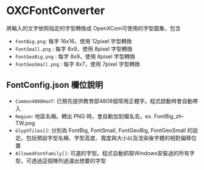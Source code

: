 # OXCFontConverter
將輸入的文字依照指定的字型轉換成 OpenXCom可使用的字型圖集，包含
* `FontBig.png`: 每字 16x16，使用 12pixel 字型轉換
* `FontSmall.png` : 每字 8x9，使用 8pixel 字型轉換
* `FontGeoBig.png` : 每字 8x9，使用 8pixel 字型轉換
* `FontGeoSmall.png` : 每字 8x7，使用 7pixel 字型轉換

## FontConfig.json 欄位說明
* `Common4808HanT`: 已預先提供教育部4808個常用正體字。程式啟動時會自動帶入
* `Region`: 地區名稱。轉出 PNG 時，會自動加到檔名去。ex. FontBig_zh-TW.png
* `GlyphTiles[]`: 分別為 FontBig, FontSmall, FontGeoBig, FontGeoSmall 的設定。包括預設字型名稱、字型高度、寬度與大小以及渲染後字體的相對偏移位置
* `AllowedFontFamily[]`: 可選的字型。程式自動抓取Windows安裝過的所有字型，可透過這個陣列過濾出想要的字型
